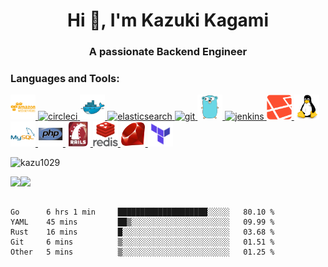<h1 align="center">Hi 👋, I'm Kazuki Kagami</h1>
<h3 align="center">A passionate Backend Engineer</h3>

<h3 align="left">Languages and Tools:</h3>
<p align="left">
  <a href="https://aws.amazon.com" target="_blank">
    <img src="icons/amazonwebservices-plain-wordmark.svg" width="40" height="40" alt="aws" />
  </a>
  <a href="https://circleci.com" target="_blank">
    <img src="https://www.vectorlogo.zone/logos/circleci/circleci-icon.svg" alt="circleci" width="40" height="40"/>
  </a>
  <a href="https://www.docker.com/" target="_blank">
    <img src="icons/docker-original.svg" alt="docker" width="40" height="40"/>
  </a>
  <a href="https://www.elastic.co" target="_blank">
    <img src="https://www.vectorlogo.zone/logos/elastic/elastic-icon.svg" alt="elasticsearch" width="40" height="40"/>
  </a>
  <a href="https://git-scm.com/" target="_blank">
    <img src="https://www.vectorlogo.zone/logos/git-scm/git-scm-icon.svg" alt="git" width="40" height="40"/>
  </a>
  <a href="https://golang.org" target="_blank">
    <img src="icons/go-original.svg" alt="go" width="40" height="40"/>
  </a>
  <a href="https://www.jenkins.io" target="_blank">
    <img src="https://www.vectorlogo.zone/logos/jenkins/jenkins-icon.svg" alt="jenkins" width="40" height="40"/>
  </a>
  <a href="https://laravel.com/" target="_blank">
    <img src="icons/laravel-plain.svg" alt="laravel" width="40" height="40"/>
  </a>
  <a href="https://www.linux.org/" target="_blank">
    <img src="icons/linux-original.svg" alt="linux" width="40" height="40"/>
  </a>
  <a href="https://www.mysql.com/" target="_blank">
    <img src="icons/mysql-original-wordmark.svg" alt="mysql" width="40" height="40"/>
  </a>
  <a href="https://www.php.net" target="_blank">
    <img src="icons/php-original.svg" alt="php" width="40" height="40"/>
  </a>
  <a href="https://rubyonrails.org" target="_blank">
    <img src="icons/rails-original-wordmark.svg" alt="rails" width="40" height="40"/>
  </a>
  <a href="https://redis.io" target="_blank">
    <img src="icons/redis-original-wordmark.svg" alt="redis" width="40" height="40"/>
  </a>
  <a href="https://www.ruby-lang.org/en/" target="_blank">
    <img src="icons/ruby-original.svg" alt="ruby" width="40" height="40"/>
  </a>
  <a href="https://www.terraform.io/" target="_blank">
    <img src="icons/terraform-icon.png" alt="ruby" width="40" height="40"/>
  </a>
</p>

<p align="left"> <img src="https://komarev.com/ghpvc/?username=kazu1029&label=Profile%20views&color=0e75b6&style=flat" alt="kazu1029" /> </p>
<a href="https://github.com/anuraghazra/github-readme-stats">
  <img align="left" src="https://github-readme-stats.vercel.app/api?username=kazu1029&count_private=true&show_icons=true" />
</a>
<a href="https://github.com/anuraghazra/github-readme-stats">
  <img align="left" src="https://github-readme-stats.vercel.app/api/top-langs/?username=kazu1029" />
</a>

<br />
<br />

<!--START_SECTION:waka-->
```text
Go      6 hrs 1 min     ████████████████████░░░░░   80.10 % 
YAML    45 mins         ██▒░░░░░░░░░░░░░░░░░░░░░░   09.99 % 
Rust    16 mins         █░░░░░░░░░░░░░░░░░░░░░░░░   03.68 % 
Git     6 mins          ▒░░░░░░░░░░░░░░░░░░░░░░░░   01.51 % 
Other   5 mins          ▒░░░░░░░░░░░░░░░░░░░░░░░░   01.25 % 
```
<!--END_SECTION:waka-->
